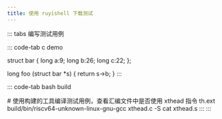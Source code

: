 ```yaml
---
title: 使用 ruyishell 下载测试
---
```


::: tabs
编写测试用例

::: code-tab
c demo

struct bar { long a:9; long b:26; long c:22; };

long foo (struct bar \*s) { return s-\>b; }
:::

::: code-tab
bash build

\# 使用构建的工具编译测试用例，查看汇编文件中是否使用 xthead 指令 th.ext
build/bin/riscv64-unknown-linux-gnu-gcc xthead.c -S cat xthead.s
:::
:::
